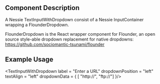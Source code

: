 Component Description
---------------------

A Nessie TextInputWithDropdown consist of a Nessie InputContainer wrapping a FlounderDropdown.

FlounderDropdown is the React wrapper component for Flounder, an open source style-able dropdown replacement for native dropdowns:
https://github.com/sociomantic-tsunami/flounder

Example Usage
-------------

 <TextInputWithDropdown label            = "Enter a URL"
                        dropdownPosition = "left"
                        textAlign        = "left"
                        dropdownData     = { [ "http://", "ftp://"] }/>
